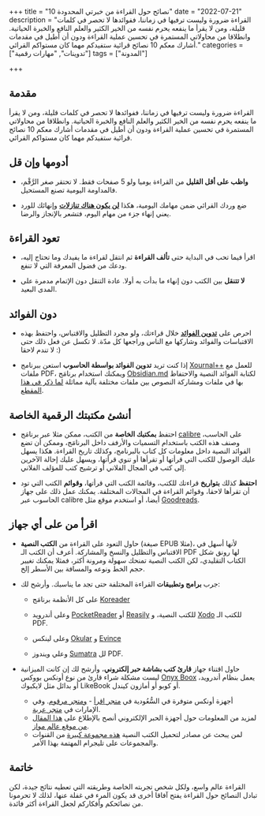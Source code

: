 +++
title = "10 نصائح حول القراءة من خبرتي المحدودة"
date = "2022-07-21"
description = "القراءة ضرورة وليست ترفيها في زماننا، ففوائدها لا تحصر في كلمات قليلة، ومن لا يقرأ ما ينفعه يحرم نفسه من الخير الكثير والعلم النافع والخبرة الحياتية. وانطلاقا من محاولاتي المستمرة في تحسين عملية القراءة ودون أن أطيل في مقدمات أشارك معكم 10 نصائح قرائية ستفيدكم مهما كان مستواكم القرائي."
categories = ["تدوينات", "مهارات رقمية"]
tags = ["المدونة"]

+++

## مقدمة

القراءة ضرورة وليست ترفيها في زماننا، ففوائدها لا تحصر في كلمات قليلة، ومن لا يقرأ ما ينفعه يحرم نفسه من الخير الكثير والعلم النافع والخبرة الحياتية. وانطلاقا من محاولاتي المستمرة في تحسين عملية القراءة ودون أن أطيل في مقدمات أشارك معكم 10 نصائح قرائية ستفيدكم مهما كان مستواكم القرائي.

## أدومها وإن قل

- **واظب على أقل القليل** من القراءة يوميا ولو 5 صفحات فقط. لا تحتقر صغر الرَّقْم، فالمداومة اليومية تصنع المستحيل.

- ضع وردك القرائي ضمن مهامك اليومية، هكذا **<u>لن يكون هناك تنازلات</u>** وإنهائك للورد يعني إنهاء جزء من مهام اليوم، فتشعر باﻹنجاز والرضا.

## تعود القراءة

- اقرأ فيما تحب في البداية حتى **تألف القراءة** ثم انتقل لقراءة ما يفيدك وما تحتاج إليه، ودعك من فضول المعرفة التي لا تنفع.

- **لا تتنقل** بين الكتب دون إنهاء ما بدأت به أولا. عادة التنقل دون اﻹتمام مدمرة على المدى البعيد.

## دون الفوائد

- احرص على **<u>تدوين الفوائد</u>** خلال قراءتك، ولو مجرد التظليل والاقتباس، واحتفظ بهذه الاقتباسات والفوائد وشاركها مع الناس وراجعها كل مدّة. لا تكسل عن فعل ذلك حتى لا تندم لاحقا :)

- إذا كنت تريد **تدوين الفوائد بواسطة الحاسوب** استعن ببرنامج [Xournal++](https://xournalpp.github.io/) للعمل مع ملفات PDF، ويمكنك استخدام برنامَج [Obsidian.md](https://obsidian.md/) لكتابة الفوائد النصية والاحتفاظ بها في ملفات ومشاركة النصوص بين ملفات مختلفة بآلية مماثلة [لما ذكر في هذا المقطع](https://www.youtube.com/watch?v=RcUBUaTl0nU).

## أنشئ مكتبتك الرقمية الخاصة

- احتفظ **بمكتبك الخاصة** من الكتب، ممكن مثلا عبر برنامَج [calibre](https://calibre-ebook.com/) على الحاسب، وصنف هذه الكتب باستخدام التسميات والأرفف داخل البرنامَج، وممكن أن تضع الفوائد النصية داخل معلومات كل كتاب بالبرنامج، وكذلك تاريخ القراءة. هكذا يسهل عليك الوصول للكتب التي قرأتها أو تقرأها أو تنوي قرأتها، ويسهل عليك إحالة الآخرين إلى كتب في المجال الفلاني أو ترشيح كتب للمؤلف الفلاني.

- **احتفظ** كذلك **بتواريخ** قراءتك للكتب، وقائمة الكتب التي قرأتها، **وقوائم** الكتب التي تود أن تقرأها لاحقا، وقوائم القراءة في المجالات المختلفة. يمكنك عمل ذلك على جهاز الحاسوب عبر calibre أيضا، أو استخدم موقع مثل [Goodreads](https://www.goodreads.com/).

## اقرأ من على أي جهاز

- حاول التعود على القراءة من **الكتب النصية** (صيغة EPUB مثلا)، لأنها أسهل في الاقتباس والتظليل والنسخ والمشاركة. أعرف أن الكتب الـ PDF لها رونق شكل الكتاب التقليدي، لكن الكتب النصية تمنحك سهولة ومرونة أكثر، فمثلا يمكنك تغيير حجم الخط ونوعه والمسافة بين الأسطر إلخ.

- جرب **برامج وتطبيقات** القراءة المختلفة حتى تجد ما يناسبك. وأرشح لك:

  - على كل الأنظمة برنامَج [Koreader](https://koreader.rocks/)

  - وعلى أندرويد [PocketReader](https://play.google.com/store/apps/details?id=com.obreey.reader) أو [Reasily](https://play.google.com/store/apps/details?id=com.gmail.jxlab.app.reasily) للكتب النصية، و [Xodo](https://play.google.com/store/apps/details?id=com.xodo.pdf.reader) للكتب الـ PDF.

  - وعلى لينكس [Okular](https://okular.kde.org/) و [Evince](https://wiki.gnome.org/Apps/Evince)

  - وعلي ويندوز [Sumatra](https://www.sumatrapdfreader.org/free-pdf-reader) لل PDF.

- حاول اقتناء جهاز **قارئ كتب بشاشة حبر إلكتروني**، وأرشح لك إن كانت الميزانية ليست مشكلة شراء قارئ من نوع أونكس بووكس [Onyx Boox](https://onyxboox.com/) يعمل بنظام أندرويد، أو بدائل مثل لايكبوك LikeBook أو كوبو أو أمازون كيندل.
  - أجهزة أونكس متوفرة في السُّعُودية في [متجر اقرأ](https://Readboox.com) - [ومتجر مرقوم](https://marqom.co). وفي اﻹمارات في [متجر عربة](https://www.araba.ae/).
  - لمزيد من المعلومات حول أجهزة الحبر اﻹلكتروني أنصح باﻹطلاع على [هذا المقال من موقع عالم مواز](https://www.3alammowazy.com/2019/10/blog-post_80.html).
  - لمن يبحث عن مصادر لتحميل الكتب النصية [هذه مجموعة كبيرة](https://t.me/kindleeon/65413) من القنوات والمجموعات على تليجرام المهتمة بهذا اﻷمر.

## خاتمة

القراءة عالم واسع، ولكل شخص تجربته الخاصة وطريقته التي تعطيه نتائج جيدة، لكن تبادل النصائح حول القراءة يفتح آفاقا أخرى قد يكون المرء في غفلة عنها، لذلك لا تحرمونا من نصائحكم وأفكاركم لجعل القراءة أكثر فائدة.
